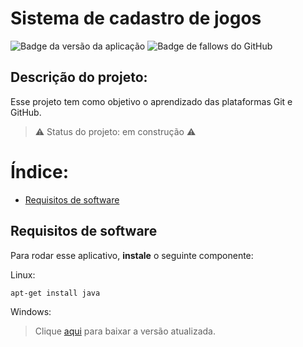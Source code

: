 # Sistema de cadastro de jogos

![Badge da versão da aplicação](https://img.shields.io/badge/Ves%C3%A3o-1.0-brightgreen)
![Badge de fallows do GitHub](https://img.shields.io/github/followers/gtcunha?style=social)

<h2>Descrição do projeto:</h2>

Esse projeto tem como objetivo o aprendizado das plataformas Git e GitHub.

> :warning: Status do projeto: em construção :warning:

# Índice:

* [Requisitos de software](#requisitos-de-software)

<h2 id="requisitos-de-software">Requisitos de software</h2>

Para rodar esse aplicativo, **instale** o seguinte componente:

Linux:
```
apt-get install java
```

Windows:

> Clique [aqui](https://www.java.com/pt-BR/download/ie_manual.jsp?locale=pt_BR) para baixar a versão atualizada. 

